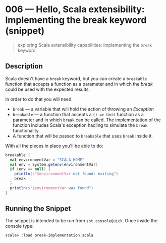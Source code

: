 # 006 &mdash; Hello, Scala extensibility: Implementing the break keyword (snippet)
> exploring Scala extensibility capabilities: implementing the `break` keyword

## Description
Scala doesn't have a `break` keyword, but you can create a `breakable` function that accepts a function as a parameter and in which the *break* could be used with the expected results.

In order to do that you will need:
+ `break` &mdash; a variable that will hold the action of throwing an *Exception*
+ `breakable` &mdash; a function that accepts a `() => Unit` function as a parameter and in which `break` can be called. The implementation of the function includes Scala's exception hadling to simulate the `break` functionality.
+ A function that will be passed to `breakable` that uses `break` inside it.

With all the pieces in place you'll be able to do:

```scala
breakable {
  val environmentVar = "SCALA_HOME"
  val env = System.getenv(environmentVar)
  if (env == null) {
    println(s"$environmentVar not found: exiting")
    break
  }
  println(s"$environmentVar was found")
}
```


## Running the Snippet
The snippet is intended to be run from `sbt consoleQuick`. Once inside the console type:
```
scala> :load break-implementation.scala
```